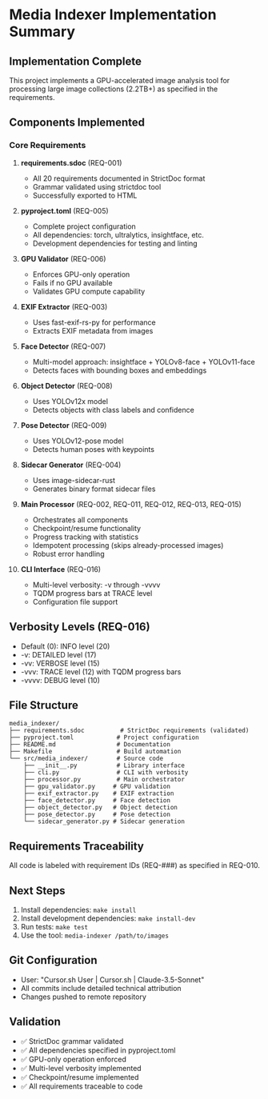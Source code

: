 # Media Indexer Implementation Summary

## Implementation Complete

This project implements a GPU-accelerated image analysis tool for processing large image collections (2.2TB+) as specified in the requirements.

## Components Implemented

### Core Requirements

1. **requirements.sdoc** (REQ-001)
   - All 20 requirements documented in StrictDoc format
   - Grammar validated using strictdoc tool
   - Successfully exported to HTML

2. **pyproject.toml** (REQ-005)
   - Complete project configuration
   - All dependencies: torch, ultralytics, insightface, etc.
   - Development dependencies for testing and linting

3. **GPU Validator** (REQ-006)
   - Enforces GPU-only operation
   - Fails if no GPU available
   - Validates GPU compute capability

4. **EXIF Extractor** (REQ-003)
   - Uses fast-exif-rs-py for performance
   - Extracts EXIF metadata from images

5. **Face Detector** (REQ-007)
   - Multi-model approach: insightface + YOLOv8-face + YOLOv11-face
   - Detects faces with bounding boxes and embeddings

6. **Object Detector** (REQ-008)
   - Uses YOLOv12x model
   - Detects objects with class labels and confidence

7. **Pose Detector** (REQ-009)
   - Uses YOLOv12-pose model
   - Detects human poses with keypoints

8. **Sidecar Generator** (REQ-004)
   - Uses image-sidecar-rust
   - Generates binary format sidecar files

9. **Main Processor** (REQ-002, REQ-011, REQ-012, REQ-013, REQ-015)
   - Orchestrates all components
   - Checkpoint/resume functionality
   - Progress tracking with statistics
   - Idempotent processing (skips already-processed images)
   - Robust error handling

10. **CLI Interface** (REQ-016)
    - Multi-level verbosity: -v through -vvvv
    - TQDM progress bars at TRACE level
    - Configuration file support

## Verbosity Levels (REQ-016)

- Default (0): INFO level (20)
- -v: DETAILED level (17)
- -vv: VERBOSE level (15)
- -vvv: TRACE level (12) with TQDM progress bars
- -vvvv: DEBUG level (10)

## File Structure

```
media_indexer/
├── requirements.sdoc          # StrictDoc requirements (validated)
├── pyproject.toml            # Project configuration
├── README.md                 # Documentation
├── Makefile                  # Build automation
└── src/media_indexer/        # Source code
    ├── __init__.py           # Library interface
    ├── cli.py                # CLI with verbosity
    ├── processor.py          # Main orchestrator
    ├── gpu_validator.py     # GPU validation
    ├── exif_extractor.py    # EXIF extraction
    ├── face_detector.py     # Face detection
    ├── object_detector.py   # Object detection
    ├── pose_detector.py     # Pose detection
    └── sidecar_generator.py # Sidecar generation
```

## Requirements Traceability

All code is labeled with requirement IDs (REQ-###) as specified in REQ-010.

## Next Steps

1. Install dependencies: `make install`
2. Install development dependencies: `make install-dev`
3. Run tests: `make test`
4. Use the tool: `media-indexer /path/to/images`

## Git Configuration

- User: "Cursor.sh User | Cursor.sh | Claude-3.5-Sonnet"
- All commits include detailed technical attribution
- Changes pushed to remote repository

## Validation

- ✅ StrictDoc grammar validated
- ✅ All dependencies specified in pyproject.toml
- ✅ GPU-only operation enforced
- ✅ Multi-level verbosity implemented
- ✅ Checkpoint/resume implemented
- ✅ All requirements traceable to code

